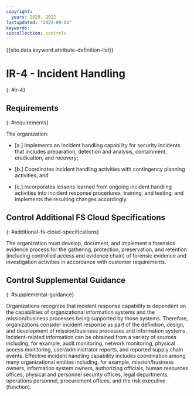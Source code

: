 ```yaml
---
copyright:
  years: 2020, 2022
lastupdated: "2022-09-01"
keywords: 
subcollection: controls
---
```



{{site.data.keyword.attribute-definition-list}}


# IR-4 - Incident Handling
{: #ir-4}

## Requirements
{: #requirements}

The organization:

- \[a.\] Implements an incident handling capability for security incidents that includes preparation, detection and analysis, containment, eradication, and recovery;

- \[b.\] Coordinates incident handling activities with contingency planning activities; and

- \[c.\] Incorporates lessons learned from ongoing incident handling activities into incident response procedures, training, and testing, and implements the resulting changes accordingly.

## Control Additional FS Cloud Specifications
{: #additional-fs-cloud-specifications}

The organization must develop, document, and implement a forensics evidence process for the gathering, protection, preservation, and retention (including controlled access and evidence chain) of forensic evidence and investigation activities in accordance with customer requirements.

## Control Supplemental Guidance
{: #supplemental-guidance}

Organizations recognize that incident response capability is dependent on the capabilities of organizational information systems and the mission/business processes being supported by those systems. Therefore, organizations consider incident response as part of the definition, design, and development of mission/business processes and information systems. Incident-related information can be obtained from a variety of sources including, for example, audit monitoring, network monitoring, physical access monitoring, user/administrator reports, and reported supply chain events. Effective incident handling capability includes coordination among many organizational entities including, for example, mission/business owners, information system owners, authorizing officials, human resources offices, physical and personnel security offices, legal departments, operations personnel, procurement offices, and the risk executive (function).
